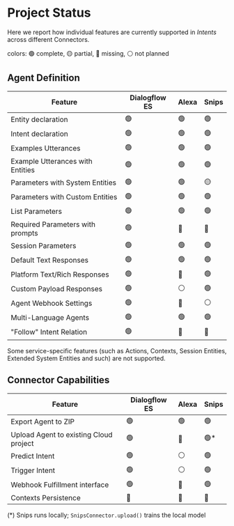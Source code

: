 # Project Status

Here we report how individual features are currently supported in
*Intents* across different Connectors.

colors: 🟢 complete, 🟡 partial, 🔴 missing, ⚪ not planned


## Agent Definition

| Feature                          | Dialogflow ES | Alexa  | Snips  |
|----------------------------------|---------------|--------|--------|
| Entity declaration               | 🟢            | 🟢     | 🟢     |
| Intent declaration               | 🟢            | 🟢     | 🟢     |
| Examples Utterances              | 🟢            | 🟢     | 🟢     |
| Example Utterances with Entities | 🟢            | 🟢     | 🟢     |
| Parameters with System Entities  | 🟢            | 🟢     | 🟡     |
| Parameters with Custom Entities  | 🟢            | 🟢     | 🟢     |
| List Parameters                  | 🟢            | 🟢     | 🟢     |
| Required Parameters with prompts | 🟢            | 🔴     | 🔴     |
| Session Parameters               | 🟢            | 🟢     | 🟢     |
| Default Text Responses           | 🟢            | 🟢     | 🟢     |
| Platform Text/Rich Responses     | 🟢            | 🔴     | 🟢     |
| Custom Payload Responses         | 🟢            | ⚪     | 🟢     |
| Agent Webhook Settings           | 🟢            | 🔴     | ⚪     |
| Multi-Language Agents            | 🟢            | 🟢     | 🟢     |
| "Follow" Intent Relation         | 🟢            | 🔴     | 🔴     |

Some service-specific features (such as Actions, Contexts, Session Entities,
Extended System Entities and such) are not supported.


## Connector Capabilities

| Feature                                | Dialogflow ES | Alexa | Snips |
|----------------------------------------|---------------|-------|-------|
| Export Agent to ZIP                    | 🟢            | 🟢    | 🟢    |
| Upload Agent to existing Cloud project | 🟢            | 🔴    | 🟢*   |
| Predict Intent                         | 🟢            | ⚪    | 🟢    |
| Trigger Intent                         | 🟢            | ⚪    | 🟢    |
| Webhook Fulfillment interface          | 🟢            | 🔴    | 🟢    |
| Contexts Persistence                   | 🔴            | 🔴    | 🔴    |

(*) Snips runs locally; `SnipsConnector.upload()` trains the local model
